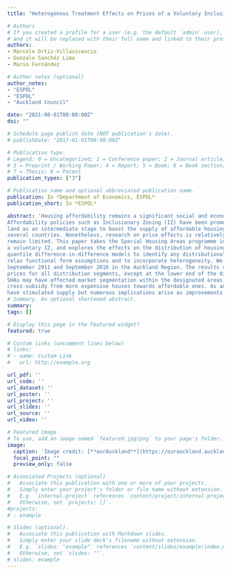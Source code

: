 ```yaml
---
title: "Heterogenous Treatment Effects on Prices of a Voluntary Inclusionary Zoning Program"

# Authors
# If you created a profile for a user (e.g. the default `admin` user), write the username (folder name) here 
# and it will be replaced with their full name and linked to their profile.
authors:
- Marcelo Ortiz-Villavicencio
- Gonzalo Sanchéz Lima
- Mario Fernández

# Author notes (optional)
author_notes:
- "ESPOL"
- "ESPOL"
- "Auckland Council"

date: "2021-08-01T00:00:00Z"
doi: ""

# Schedule page publish date (NOT publication's date).
# publishDate: "2017-01-01T00:00:00Z"

# Publication type.
# Legend: 0 = Uncategorized; 1 = Conference paper; 2 = Journal article;
# 3 = Preprint / Working Paper; 4 = Report; 5 = Book; 6 = Book section;
# 7 = Thesis; 8 = Patent
publication_types: ["3"]

# Publication name and optional abbreviated publication name.
publication: In *Department of Economics, ESPOL*
publication_short: In *ESPOL*

abstract: 'Housing affordability remains a significant social and economic issue in New Zealand and the developed world.
Affordability policies such as Inclusionary Zoning (IZ) have been promoted as alternatives to streamline the delivery of
land as an intermediate stage to boost the supply of affordable housing. IZ has been applied with relative success in
several countries. Nonetheless, research on price effects is relatively scarce and applications of causality approaches
remain limited. This paper takes the Special Housing Areas programme implemented in Auckland, New Zealand, as a case of
a voluntary IZ, and explores the effects on the distribution of housing prices within the designated areas. We rely on
quantile difference-in-difference models to identify any distributional effects, and on changes-inchanges methods to
relax functional form assumptions and to incorporate heterogeneity. We use about 175 thousand sales transactions between
September 2011 and September 2016 in the Auckland Region. The results show that the SHAs program increased housing
prices for all distribution segments, except at the lower end of the distribution, ranging from 3% to 7%. That is, the
SHAs may have affected market segmentation within the designated areas, and it cannot be concluded that there was a
cross-subsidy from more expensive houses towards affordable ones. As an example of a voluntary IZ program, the SHAs may
have stimulated supply but numerous implications arise as improvements on affordability are negligible or questionable.'
# Summary. An optional shortened abstract.
summary: 
tags: []

# Display this page in the Featured widget?
featured: true

# Custom links (uncomment lines below)
# links:
# - name: Custom Link
#   url: http://example.org

url_pdf: ''
url_code: ''
url_dataset: ''
url_poster: ''
url_project: ''
url_slides: ''
url_source: ''
url_video: ''

# Featured image
# To use, add an image named `featured.jpg/png` to your page's folder. 
image:
  caption: 'Image credit: [**ourAuckland**](https://ourauckland.aucklandcouncil.govt.nz/news/2015/11/new-housing-areas-announced-for-auckland/)'
  focal_point: ""
  preview_only: false

# Associated Projects (optional).
#   Associate this publication with one or more of your projects.
#   Simply enter your project's folder or file name without extension.
#   E.g. `internal-project` references `content/project/internal-project/index.md`.
#   Otherwise, set `projects: []`.
#projects:
# - example

# Slides (optional).
#   Associate this publication with Markdown slides.
#   Simply enter your slide deck's filename without extension.
#   E.g. `slides: "example"` references `content/slides/example/index.md`.
#   Otherwise, set `slides: ""`.
# slides: example
---
```




